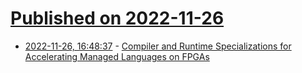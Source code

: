 # [Published on 2022-11-26](index.md)

* [2022-11-26, 16:48:37](https://news.ycombinator.com/item?id=33754222) - [Compiler and Runtime Specializations for Accelerating Managed Languages on FPGAs](https://programming-journal.org/2021/5/8/)
